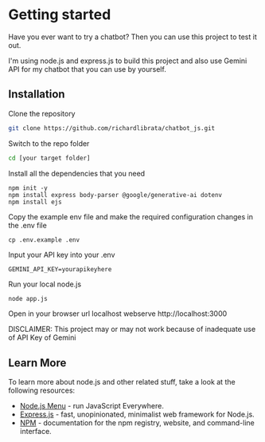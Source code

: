 # Getting started

Have you ever want to try a chatbot? Then you can use this project to test it out.

I'm using node.js and express.js to build this project and also use Gemini API for my chatbot that you can use by yourself.

## Installation

Clone the repository

```bash
git clone https://github.com/richardlibrata/chatbot_js.git
```

Switch to the repo folder

```bash
cd [your target folder]
```

Install all the dependencies that you need

    npm init -y
    npm install express body-parser @google/generative-ai dotenv
    npm install ejs

Copy the example env file and make the required configuration changes in the .env file

    cp .env.example .env

Input your API key into your .env


```env
GEMINI_API_KEY=yourapikeyhere
```

Run your local node.js

```bash
node app.js
```

Open in your browser url localhost webserve
    http://localhost:3000

DISCLAIMER: This project may or may not work because of inadequate use of API Key of Gemini

## Learn More

To learn more about node.js and other related stuff, take a look at the following resources:

- [Node.js Menu](https://nodejs.org/en) - run JavaScript Everywhere.
- [Express.js](https://expressjs.com/) - fast, unopinionated, minimalist web framework for Node.js.
- [NPM](https://docs.npmjs.com/) - documentation for the npm registry, website, and command-line interface.
